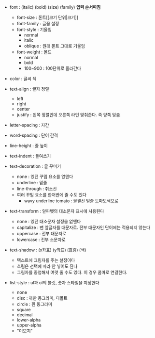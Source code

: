 - font : (italic) (bold) (size) (family) **입력 순서따짐**
	- font-size : 폰트[[크기 단위|크기]]
	- font-family : 글꼴 설정
	- font-style : 기울임 
		- normal
		- italic
		- oblique : 원래 폰트 그대로 기울임
	- font-weight : 볼드
		- normal
		- bold
		- 100~900 : 100단위로 올라간다

- color : 글씨 색

- text-align : 글자 정렬
	- left
	- right
	- center
	- justify : 왼쪽 정렬인데 오른쪽 라인 맞춰준다. 즉 양쪽 맞춤

- letter-spacing : 자간
- word-spacing : 단어 간격
- line-height : 줄 높이
- text-indent : 들여쓰기

- text-decoration : 글 꾸미기
	- none : 있던 꾸밈 요소를 없앤다
	- underline : 밑줄
	- line-through : 취소선
	- 여러 꾸밈 요소를 한꺼번에 줄 수도 있다
		- wavy underline tomato : 물결선 밑줄 토마토색으로

- text-transform : 알파벳의 대소문자 표시에 사용된다
	- none : 있던 대소문자 설정을 없앤다
	- capitalize : 맨 앞글자를 대문자로. 전부 대문자인 단어에는 적용되지 않는다
	- uppercase : 전부 대문자로
	- lowercase : 전부 소문자로

- text-shadow : (x좌표) (y좌표) (흐림) (색)
	- 텍스트에 그림자를 주는 설정이다
	- 흐림은 선택에 따라 안 넣어도 된다
	- 그림자를 중첩해서 여럿 줄 수도 있다. 이 경우 콤마로 연결한다.

- list-style : ul과 ol의 불릿, 숫자 스타일을 지정한다
	- none
	- disc : 까만 동그라미, 디폴트
	- circle : 흰 동그라미
	- square
	- decimal
	- lower-alpha
	- upper-alpha
	- "이모지"